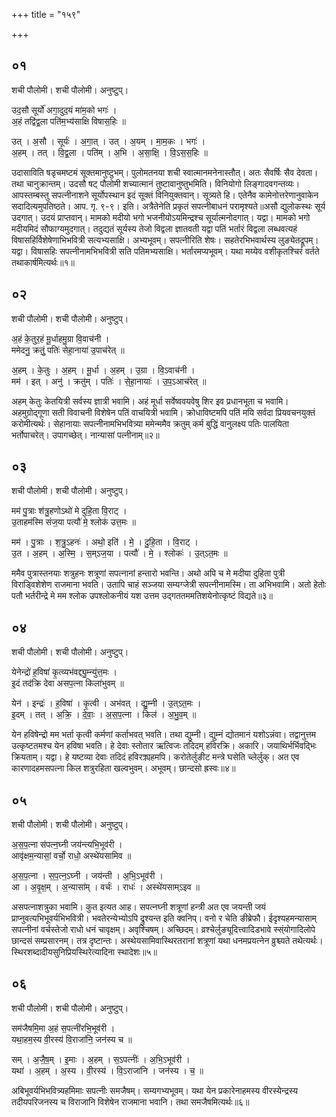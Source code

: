 +++
title = "१५९"

+++


## ०१
शची पौलोमी। शची पौलोमी। अनुष्टुप्।

उद॒सौ सूर्यो॑ अगा॒दुद॒यं मा॑म॒को भगः॑ ।  
अ॒हं तद्वि॑द्व॒ला पति॑म॒भ्य॑साक्षि विषास॒हिः ॥

उत् । अ॒सौ । सूर्यः॑ । अ॒गा॒त् । उत् । अ॒यम् । मा॒म॒कः । भगः॑ ।  
अ॒हम् । तत् । वि॒द्व॒ला । पति॑म् । अ॒भि । अ॒सा॒क्षि॒ । वि॒ऽस॒स॒हिः ॥

उदासाविति षडृचमष्टमं सूक्तमानुष्टुभम्। पुलोमतनया शची स्वात्मानमनेनास्तौत्। अतः सैवर्षिः सैव देवता। तथा चानुक्रान्तम्। उदसौ षट् पौलोमी शच्यात्मानं तुष्टावानुष्तुभमिति। विनियोगो लिङ्गादवगन्तव्यः। आपस्तम्बस्तु सपत्नीनाशने सूर्योपस्थान इदं सूक्तं विनियुक्तवान्। सूत्र्यते हि। एतेनैव कामेनोत्तरेणानुवाकेन सदादित्यमुपतिष्ठते। आप. गृ. ९-९। इति। अत्रैतेनेति प्रकृतं सपत्नीबाधनं परामृश्यते॥असौ द्युलोकस्थः सूर्य उदगात्। उदयं प्राप्तवान्। मामको मदीयो भगो भजनीयोऽयमिन्द्रश्च सूर्यात्मनोदगात्। यद्वा। मामको भगो मदीयमिदं सौफाग्यमुदगात्। तदुद्यतं सूर्यस्य तेजो विद्वला ज्ञातवती यद्वा पतिं भर्तारं विद्वला लब्धवत्यहं विषासहिर्विशेषेणाभिभवित्री सत्यभ्यसाक्षि। अभ्यभूवम्। सपत्नीरिति शेषः। सहतेरभिभवार्थस्य लुङ्येतद्रूपम्। यद्वा। विषासहिः सपत्नीनामभिभवित्री सति पतिमभ्यसाक्षि। भर्तारमप्यभूवम्। यथा मय्येव वशीकृतश्चिरं वर्तते तथाकार्षमित्यर्थः॥१॥

## ०२
शची पौलोमी। शची पौलोमी। अनुष्टुप्।

अ॒हं के॒तुर॒हं मू॒र्धाहमु॒ग्रा वि॒वाच॑नी ।  
ममेदनु॒ क्रतुं॒ पतिः॑ सेहा॒नाया॑ उ॒पाच॑रेत् ॥

अ॒हम् । के॒तुः । अ॒हम् । मू॒र्धा । अ॒हम् । उ॒ग्रा । वि॒ऽवाच॑नी ।  
मम॑ । इत् । अनु॑ । क्रतु॑म् । पतिः॑ । से॒हा॒नायाः॑ । उ॒प॒ऽआच॑रेत् ॥

अहम् केतुः केतयित्री सर्वस्य ज्ञात्री भवामि। अहं मूर्धा सर्वेष्ववयवेषु शिर इव प्रधानभूता च भवामि। अहमुग्रोद्गूणा सती विवाचनी विशेषेन पतिं वाचयित्री भवामि। क्रोधाविष्टमपि पतिं मयि सर्वदा प्रियवचनयुक्तं करोमीत्यर्थः। सेहानायाः सपत्नीनामभिभवित्र्या ममेन्ममैव क्रतुम् कर्म बुद्धिं वानुलक्ष्य पतिः पालयिता भर्तोपाचरेत्। उपागच्छेत्। नान्यासां पत्नीनाम्॥२॥

## ०३
शची पौलोमी। शची पौलोमी। अनुष्टुप्।

मम॑ पु॒त्राः श॑त्रु॒हणोऽथो॑ मे दुहि॒ता वि॒राट् ।  
उ॒ताहम॑स्मि संज॒या पत्यौ॑ मे॒ श्लोक॑ उत्त॒मः ॥

मम॑ । पु॒त्राः । श॒त्रु॒ऽहनः॑ । अथो॒ इति॑ । मे॒ । दु॒हि॒ता । वि॒राट् ।  
उ॒त । अ॒हम् । अ॒स्मि॒ । स॒म्ऽज॒या । पत्यौ॑ । मे॒ । श्लोकः॑ । उ॒त्ऽत॒मः ॥

ममैव पुत्रास्तनयाः शत्रुहनः शत्रूणां सपत्नानां हन्तारो भवन्ति। अथो अपि च मे मदीया दुहिता पुत्री विराड्विशेशेण राजमाना भवति। उतापि चाहं सञ्जया सम्यग्जेत्री सपत्नीनामस्मि। ता अभिभवामि। अतो हेतोः पतौ भर्तरीन्द्रे मे मम श्लोक उपश्लोकनीयं यश उत्तम उद्गततममतिशयेनोत्कृष्टं विद्यते॥३॥

## ०४
शची पौलोमी। शची पौलोमी। अनुष्टुप्।

येनेन्द्रो॑ ह॒विषा॑ कृ॒त्व्यभ॑वद्द्यु॒म्न्यु॑त्त॒मः ।  
इ॒दं तद॑क्रि देवा असप॒त्ना किला॑भुवम् ॥

येन॑ । इन्द्रः॑ । ह॒विषा॑ । कृ॒त्वी । अभ॑वत् । द्यु॒म्नी । उ॒त्ऽत॒मः ।  
इ॒दम् । तत् । अ॒क्रि॒ । दे॒वाः॒ । अ॒स॒प॒त्ना । किल॑ । अ॒भु॒व॒म् ॥

येन हविषेन्द्रो मम भर्ता कृत्वी कर्मणां कर्ताभवत् भवति। तथा द्युम्नी। द्युम्नं द्योतमानं यशोऽन्नंवा। तद्वानुत्तम उत्कृष्टतमश्च येन हविषा भवति। हे देवाः स्तोतार ऋत्विजः तदिदम् हविरक्रि। अकारि। जयाथिर्भर्भिवद्भिः क्रियताम्। यद्वा। हे यष्टव्या देवाः तदिदं हविरक्र्यहमपि। करोतेर्लुङीट मन्त्रे घसेति च्लेर्लुक्। अत एव कारणादहमसपत्ना किल शत्रुरहिता खल्वभुवम्। अभूवम्। छान्दसो ह्रस्वः॥४॥

## ०५
शची पौलोमी। शची पौलोमी। अनुष्टुप्।

अ॒स॒प॒त्ना स॑पत्न॒घ्नी जय॑न्त्यभि॒भूव॑री ।  
आवृ॑क्षम॒न्यासां॒ वर्चो॒ राधो॒ अस्थे॑यसामिव ॥

अ॒स॒प॒त्ना । स॒प॒त्न॒ऽघ्नी । जय॑न्ती । अ॒भि॒ऽभूव॑री ।  
आ । अ॒वृ॒क्ष॒म् । अ॒न्यासा॑म् । वर्चः॑ । राधः॑ । अस्थे॑यसाम्ऽइव ॥

असपत्नाशत्रुका भवामि। कुत इत्यत आह। सपत्नघ्नी शत्रूणां हन्त्री अत एव जयन्ती जयं प्राप्नुवत्यभिभूवर्यभिभवित्री। भवतेरन्येभ्योऽपि द्रुश्यन्त इति क्वनिप्। वनो र चेति ङीब्रेफौ। ईदृश्यहमन्यासाम् सपत्नीनां वर्चस्तेजो राधो धनं चावृक्षम्। अवृश्चिषम्। अच्छिदम्। व्रश्चेर्लुङ्यूदित्त्वादिडभावे स्स्ंयोगादिलोपे छान्दसं सम्प्रसारनम्। तत्र दृष्टान्तः। अस्थेयसामिवास्थिरतरानां शत्रूणां यथा धनमप्रयत्नेन व्रुश्च्यते तथेत्यर्थः। स्थिरशब्दादीयसुनिप्रियस्थिरेत्यादिना स्थादेशः॥५॥

## ०६
शची पौलोमी। शची पौलोमी। अनुष्टुप्।

सम॑जैषमि॒मा अ॒हं स॒पत्नी॑रभि॒भूव॑री ।  
यथा॒हम॒स्य वी॒रस्य॑ वि॒राजा॑नि॒ जन॑स्य च ॥

सम् । अ॒जै॒ष॒म् । इ॒माः । अ॒हम् । स॒ऽपत्नीः॑ । अ॒भि॒ऽभूव॑री ।  
यथा॑ । अ॒हम् । अ॒स्य । वी॒रस्य॑ । वि॒ऽराजा॑नि । जन॑स्य । च॒ ॥

अबिभूवर्यभिभवित्र्यहमिमाः सपत्नीः समजैषम्। सम्यगभ्यभूवम्। यथा येन प्रकारेनाहमस्य वीरस्येन्द्रस्य तदीयपरिजनस्य च विराजानि विशेषेन राजमाना भवानि। तथा समजैषमित्यर्थः॥६॥